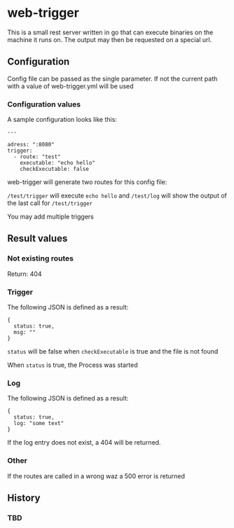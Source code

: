 # web-trigger #

This is a small rest server written in go that can execute binaries on the machine
it runs on. The output may then be requested on a special url. 

## Configuration ##

Config file can be passed as the single parameter. If not the current path with a 
value of web-trigger.yml will be used

### Configuration values ###

A sample configuration looks like this:

    ---

    adress: ":8080"
    trigger:
      - route: "test"
        executable: "echo hello"
        checkExecutable: false

web-trigger will generate two routes for this config file:

`/test/trigger` will execute `echo hello` and `/test/log` will show the output of the last call for `/test/trigger`

You may add multiple triggers

## Result values ##

### Not existing routes ###

Return: 404

### Trigger ###

The following JSON is defined as a result:

    {
      status: true,
      msg: ""
    }

`status` will be false when `checkExecutable` is true and the file is not found

When `status` is true, the Process was started

### Log ###

The following JSON is defined as a result:

    {
      status: true,
      log: "some text"
    }

If the log entry does not exist, a 404 will be returned.

### Other ###

If the routes are called in a wrong waz a 500 error is returned

## History ##

### TBD ###